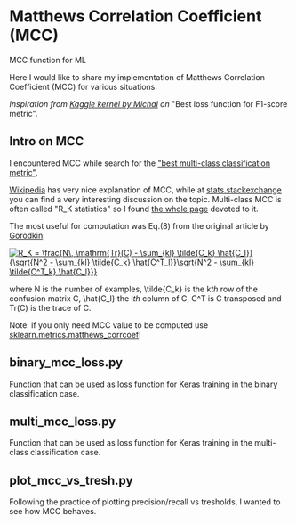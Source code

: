 # Matthews Correlation Coefficient (MCC)
MCC function for ML

Here I would like to share my implementation of Matthews Correlation Coefficient (MCC) for various situations.

*Inspiration from [Kaggle kernel by Michal](https://www.kaggle.com/rejpalcz/best-loss-function-for-f1-score-metric) on* "Best loss function for F1-score metric".

## Intro on MCC

I encountered MCC while search for the ["best multi-class classification metric"](https://sebastianraschka.com/faq/docs/multiclass-metric.html).

[Wikipedia](https://en.wikipedia.org/wiki/Matthews_correlation_coefficient#Multiclass_case) has very nice explanation of MCC, while at [stats.stackexchange](https://stats.stackexchange.com/questions/187768/matthews-correlation-coefficient-with-multi-class) you can find a very interesting discussion on the topic. Multi-class MCC is often called "R_K statistics" so I found [the whole page](http://rk.kvl.dk/introduction/index.html) devoted to it.

The most useful for computation was Eq.(8) from the original article by [Gorodkin](https://www.sciencedirect.com/science/article/pii/S1476927104000799?via%3Dihub):

<a href="https://www.codecogs.com/eqnedit.php?latex=R_K&space;=&space;\frac{N\,&space;\mathrm{Tr}(C)&space;-&space;\sum_{kl}&space;\tilde{C_k}&space;\hat{C_l}}{\sqrt{N^2&space;-&space;\sum_{kl}&space;\tilde{C_k}&space;\hat{C^T_l}}\sqrt{N^2&space;-&space;\sum_{kl}&space;\tilde{C^T_k}&space;\hat{C_l}}}" target="_blank"><img src="https://latex.codecogs.com/gif.latex?R_K&space;=&space;\frac{N\,&space;\mathrm{Tr}(C)&space;-&space;\sum_{kl}&space;\tilde{C_k}&space;\hat{C_l}}{\sqrt{N^2&space;-&space;\sum_{kl}&space;\tilde{C_k}&space;\hat{C^T_l}}\sqrt{N^2&space;-&space;\sum_{kl}&space;\tilde{C^T_k}&space;\hat{C_l}}}" title="R_K = \frac{N\, \mathrm{Tr}(C) - \sum_{kl} \tilde{C_k} \hat{C_l}}{\sqrt{N^2 - \sum_{kl} \tilde{C_k} \hat{C^T_l}}\sqrt{N^2 - \sum_{kl} \tilde{C^T_k} \hat{C_l}}}" /></a>

where N is the number of examples, \tilde{C_k} is the k*th* row of the confusion matrix C, \hat{C_l} the l*th* column of C, C^T is C transposed and Tr(C) is the trace of C.

Note: if you only need MCC value to be computed use [sklearn.metrics.matthews_corrcoef](https://scikit-learn.org/stable/modules/generated/sklearn.metrics.matthews_corrcoef.html)!

## binary_mcc_loss.py

Function that can be used as loss function for Keras training in the binary classification case.

## multi_mcc_loss.py

Function that can be used as loss function for Keras training in the multi-class classification case.

## plot_mcc_vs_tresh.py

Following the practice of plotting precision/recall vs tresholds, I wanted to see how MCC behaves.
